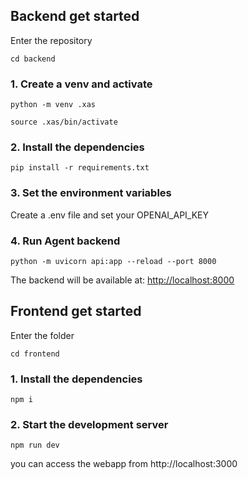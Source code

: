 ## Backend get started 

Enter the repository

```
cd backend
```
### 1. Create a venv and activate 
```
python -m venv .xas
```
```
source .xas/bin/activate
```


### 2. Install the dependencies
```
pip install -r requirements.txt
```

### 3. Set the environment variables

Create a .env file and set your OPENAI_API_KEY

###

### 4. Run Agent backend
```
python -m uvicorn api:app --reload --port 8000
```

The backend will be available at: [http://localhost:8000](http://localhost:8000)

## Frontend get started
Enter the folder
```
cd frontend
```
###  1. Install the dependencies

```
npm i
```


###  2. Start the development server

```
npm run dev
```
you can access the webapp from http://localhost:3000

